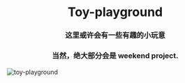 <h1 align="center">Toy-playground</h1>

<h3 align="center">这里<del>或许会</del>有一些有趣的小玩意</h3>

<h3 align="center">当然，绝大部分会是 weekend project.</h3>

<p>&nbsp;<img align="center" src="https://cdn.jsdelivr.net/gh/toy-playground/imgs@master/bg.jpg" alt="toy-playground" style="111"/></p>
